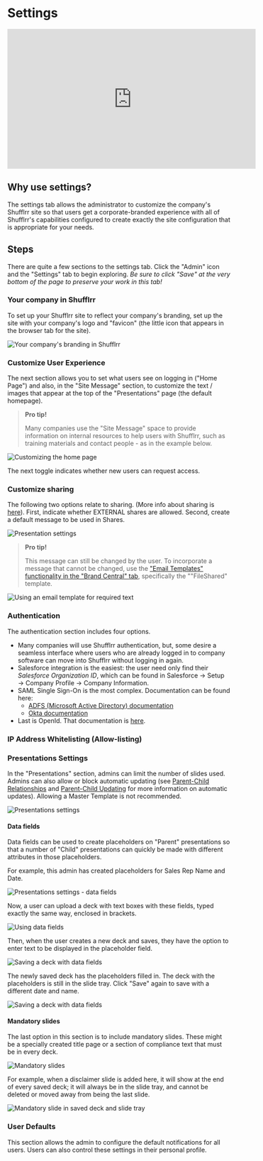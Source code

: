 # Settings

<div class="player">
<iframe width="560" height="315" src="https://youtu.be/covKPss9sgM" title="YouTube video player" frameborder="0" allow="accelerometer; autoplay; clipboard-write; encrypted-media; gyroscope; picture-in-picture" allowfullscreen></iframe>
</div>

## Why use settings? 

The settings tab allows the administrator to customize the company's Shufflrr site so that users get a corporate-branded experience with all of Shufflrr's capabilities configured to create exactly the site configuration that is appropriate for your needs. 

## Steps

There are quite a few sections to the settings tab. Click the "Admin" icon and the "Settings" tab to begin exploring. *Be sure to click "Save" at the very bottom of the page to preserve your work in this tab!* 

### Your company in Shufflrr

To set up your Shufflrr site to reflect your company's branding, set up the site with your company's logo and "favicon" (the little icon that appears in the browser tab for the site).

![Your company's branding in Shufflrr](img/admin-sitesettings-logos.png)

### Customize User Experience

The next section allows you to set what users see on logging in ("Home Page") and also, in the "Site Message" section, to customize the text / images that appear at the top of the "Presentations" page (the default homepage). 

> **Pro tip!**
> 
> Many companies use the "Site Message" space to provide information on internal resources to help users with Shufflrr, such as training materials and contact people - as in the example below.  

![Customizing the home page](img/admin-sitesettings-homepage.png)

The next toggle indicates whether new users can request access. 

### Customize sharing

The following two options relate to sharing. (More info about sharing is [here](presentations-file-sharing.md)). First, indicate whether EXTERNAL shares are allowed. Second, create a default message to be used in Shares. 

![Presentation settings](img/admin-sitesettings-defaultmessage.png)

>**Pro tip!**
> 
> This message can still be changed by the user. To incorporate a message that cannot be changed, use the ["Email Templates" functionality in the "Brand Central" tab](admin-brand-central.md#email-templates), specifically the ""FileShared" template.

![Using an email template for required text](img/admin-sitesettings-defaultmessage2.png)

### Authentication

The authentication section includes four options. 

* Many companies will use Shufflrr authentication, but, some desire a seamless interface where users who are already logged in to company software can move into Shufflrr without logging in again. 
* Salesforce integration is the easiest: the user need only find their *Salesforce Organization ID*, which can be found in Salesforce → Setup → Company Profile → Company Information. 
* SAML Single Sign-On is the most complex. Documentation can be found here: 
	* [ADFS (Microsoft Active Directory) documentation](https://shufflrr.com/assets/saml-adfs3.html)
	* [Okta documentation](https://shufflrr.com/assets/saml-okta.html)
* Last is OpenId. That documentation is [here](https://shufflrr.com/assets/openid-okta.html). 

### IP Address Whitelisting (Allow-listing)

### Presentations Settings

In the "Presentations" section, admins can limit the number of slides used. Admins can also allow or block automatic updating (see [Parent-Child Relationships](presentations-slide-inheritance.md) and [Parent-Child Updating](presentations-version-control.md) for more information on automatic updates). Allowing a Master Template is not recommended. 

![Presentations settings](img/admin-sitesettings-presentationsettings1.png)

#### Data fields

Data fields can be used to create placeholders on "Parent" presentations so that a number of "Child" presentations can quickly be made with different attributes in those placeholders. 

For example, this admin has created placeholders for Sales Rep Name and Date. 

![Presentations settings - data fields](img/admin-sitesettings-presentationsettings2.png)

Now, a user can upload a deck with text boxes with these fields, typed exactly the same way, enclosed in brackets. 

![Using data fields](img/admin-sitesettings-presentationsettings3.png)

Then, when the user creates a new deck and saves, they have the option to enter text to be displayed in the placeholder field. 

![Saving a deck with data fields](img/admin-sitesettings-presentationsettings-savedatafields.png)

The newly saved deck has the placeholders filled in. The deck with the placeholders is still in the slide tray. Click "Save" again to save with a different date and name. 

![Saving a deck with data fields](img/admin-sitesettings-presentationsettings4.png)

#### Mandatory slides

The last option in this section is to include mandatory slides. These might be a specially created title page or a section of compliance text that must be in every deck. 

![Mandatory slides](img/admin-sitesettings-presentationsettings-mandatory.png)

For example, when a disclaimer slide is added here, it will show at the end of every saved deck; it will always be in the slide tray, and cannot be deleted or moved away from being the last slide. 

![Mandatory slide in saved deck and slide tray](img/admin-sitesettings-presentationsettings-mandatory2.png)

### User Defaults

This section allows the admin to configure the default notifications for all users. Users can also control these settings in their personal profile.  








